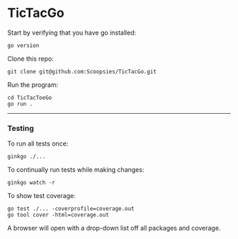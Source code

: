 # TicTacGo

Start by verifying that you have go installed:
```
go version
```

Clone this repo:
```
git clone git@github.com:Scoopsies/TicTacGo.git
```

Run the program:
```
cd TicTacToeGo
go run .
```
---
### Testing

To run all tests once:
```
ginkgo ./...
```

To continually run tests while making changes:
```
ginkgo watch -r
```

To show test coverage:
```
go test ./... -coverprofile=coverage.out
go tool cover -html=coverage.out   
```

A browser will open with a drop-down list off all packages and coverage.